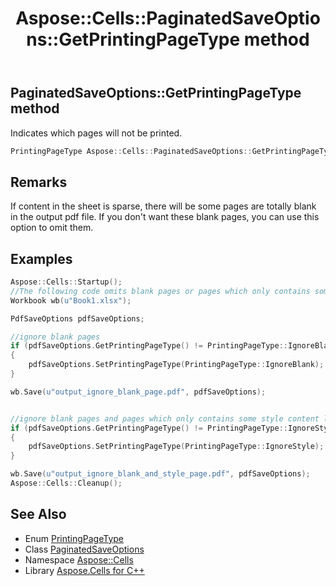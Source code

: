 ﻿---
title: Aspose::Cells::PaginatedSaveOptions::GetPrintingPageType method
linktitle: GetPrintingPageType
second_title: Aspose.Cells for C++ API Reference
description: 'Aspose::Cells::PaginatedSaveOptions::GetPrintingPageType method. Indicates which pages will not be printed in C++.'
type: docs
weight: 2600
url: /cpp/aspose.cells/paginatedsaveoptions/getprintingpagetype/
---
## PaginatedSaveOptions::GetPrintingPageType method


Indicates which pages will not be printed.

```cpp
PrintingPageType Aspose::Cells::PaginatedSaveOptions::GetPrintingPageType()
```

## Remarks


If content in the sheet is sparse, there will be some pages are totally blank in the output pdf file. If you don't want these blank pages, you can use this option to omit them. 

## Examples


```cpp
Aspose::Cells::Startup();
//The following code omits blank pages or pages which only contains some style content like cell background, borders.
Workbook wb(u"Book1.xlsx");

PdfSaveOptions pdfSaveOptions;

//ignore blank pages
if (pdfSaveOptions.GetPrintingPageType() != PrintingPageType::IgnoreBlank)
{
    pdfSaveOptions.SetPrintingPageType(PrintingPageType::IgnoreBlank);
}

wb.Save(u"output_ignore_blank_page.pdf", pdfSaveOptions);


//ignore blank pages and pages which only contains some style content like cell background
if (pdfSaveOptions.GetPrintingPageType() != PrintingPageType::IgnoreStyle)
{
    pdfSaveOptions.SetPrintingPageType(PrintingPageType::IgnoreStyle);
}

wb.Save(u"output_ignore_blank_and_style_page.pdf", pdfSaveOptions);
Aspose::Cells::Cleanup();
```

## See Also

* Enum [PrintingPageType](../../printingpagetype/)
* Class [PaginatedSaveOptions](../)
* Namespace [Aspose::Cells](../../)
* Library [Aspose.Cells for C++](../../../)
